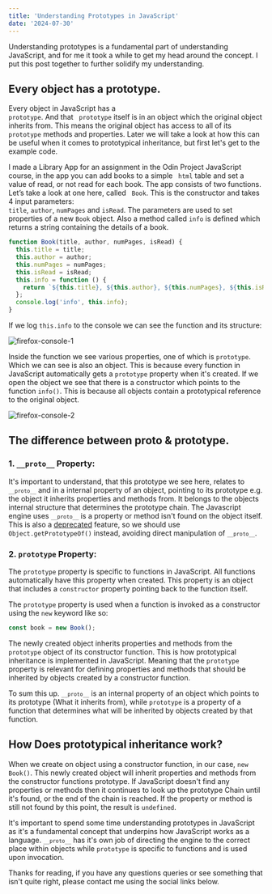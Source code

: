 ```yaml
---
title: 'Understanding Prototypes in JavaScript'
date: '2024-07-30'
---
```


Understanding prototypes is a fundamental part of understanding JavaScript, and for me it took a while to get my head around the concept. I put this post together to further solidify my understanding.

## Every object has a prototype.

Every object in JavaScript has a <code class="inline-code"> prototype</code>. And that <code class="inline-code"> prototype</code> itself is in an object which the original object inherits from. This means the original object has access to all of its <code class="inline-code"> prototype</code> methods and properties. Later we will take a look at how this can be useful when it comes to prototypical inheritance, but first let's get to the example code.

I made a Library App for an assignment in the Odin Project JavaScript course, in the app you can add books to a simple <code class="inline-code"> html</code> table and set a value of read, or not read for each book. The app consists of two functions. Let’s take a look at one here, called <code class="inline-code"> Book</code>. This is the constructor and takes 4 input parameters: <code class="inline-code"> title</code>, <code class="inline-code">author</code>, <code class="inline-code">numPages</code> and <code class="inline-code">isRead</code>. The parameters are used to set properties of a new <code class="inline-code">Book</code> object. Also a method called <code class="inline-code">info</code> is defined which returns a string containing the details of a book.

```js
function Book(title, author, numPages, isRead) {
  this.title = title;
  this.author = author;
  this.numPages = numPages;
  this.isRead = isRead;
  this.info = function () {
    return `${this.title}, ${this.author}, ${this.numPages}, ${this.isRead}`;
  };
  console.log('info', this.info);
}
```

If we log <code class="inline-code">this.info</code> to the console we can see the function and its structure:

<img class="image" src="https://res.cloudinary.com/tomlewisphoto/image/upload/v1719763384/blog-images/ymwikndbqbkhtsdnnyah.png" alt="firefox-console-1" />

Inside the function we see various properties, one of which is <code class="inline-code">prototype</code>. Which we can see is also an object. This is because every function in JavaScript automatically gets a <code class="inline-code">prototype</code> property when it's created. If we open the object we see that there is a constructor which points to the function <code class="inline-code">info()</code>. This is because all objects contain a prototypical reference to the original object.

<img class="image" src="https://res.cloudinary.com/tomlewisphoto/image/upload/v1719761875/blog-images/odhjysfoqmoldegx9vpw.png" alt="firefox-console-2" />

## The difference between **proto** & **prototype**.

### 1. `__proto__` Property:

It's important to understand, that this prototype we see here, relates to <code class="inline-code">`__proto__`</code> and in a internal property of an object, pointing to its prototype e.g. the object it inherits properties and methods from. It belongs to the objects internal structure that determines the prototype chain. The Javascript engine uses <code class="inline-code">`__proto__`</code> is a property or method isn't found on the object itself. This is also a [deprecated](https://developer.mozilla.org/en-US/docs/Web/JavaScript/Reference/Global_Objects/Object/proto) feature, so we should use <code class="inline-code">Object.getPrototypeOf()</code> instead, avoiding direct manipulation of <code class="inline-code">`__proto__`</code>.

### 2. <code class="inline-code">prototype</code> Property:

The <code class="inline-code">prototype</code> property is specific to functions in JavaScript. All functions automatically have this property when created. This property is an object that includes a <code class="inline-code">constructor</code> property pointing back to the function itself.

The <code class="inline-code">prototype</code> property is used when a function is invoked as a constructor using the `new` keyword like so:

```js
const book = new Book();
```

The newly created object inherits properties and methods from the <code class="inline-code">prototype</code> object of its constructor function. This is how prototypical inheritance is implemented in JavaScript. Meaning that the <code class="inline-code">prototype</code> property is relevant for defining properties and methods that should be inherited by objects created by a constructor function.

To sum this up. <code class="inline-code">`__proto__`</code> is an internal property of an object which points to its prototype (What it inherits from), while <code class="inline-code">prototype</code> is a property of a function that determines what will be inherited by objects created by that function.

## How Does prototypical inheritance work?

When we create on object using a constructor function, in our case, <code class="inline-code">new Book()</code>. This newly created object will inherit properties and methods from the constructor functions prototype. If JavaScript doesn't find any properties or methods then it continues to look up the prototype Chain until it's found, or the end of the chain is reached. If the property or method is still not found by this point, the result is <code class="inline-code">undefined</code>.

It's important to spend some time understanding prototypes in JavaScript as it's a fundamental concept that underpins how JavaScript works as a language. <code class="inline-code">`__proto__`</code> has it's own job of directing the engine to the correct place within objects while <code class="inline-code">prototype</code> is specific to functions and is used upon invocation.

Thanks for reading, if you have any questions queries or see something that isn't quite right, please contact me using the social links below.
